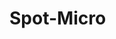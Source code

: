 # Spot-Micro
[logo]:https://github.com/yudelex/Spot-Micro/assets/77695579/298f890b-5b99-485c-b20d-3b56009c307b
